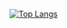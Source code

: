 [![Top Langs](https://github-readme-stats.vercel.app/api/top-langs/?username={Cookie-gg}
)](https://github.com/anuraghazra/github-readme-stats)
